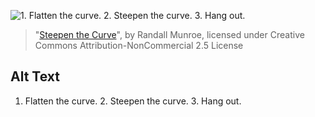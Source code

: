 ![1. Flatten the curve. 2. Steepen the curve. 3. Hang out.](https://imgs.xkcd.com/comics/steepen_the_curve.png)
> "[Steepen the Curve](https://xkcd.com/2409/)", by Randall Munroe, licensed under Creative Commons Attribution-NonCommercial 2.5 License

## Alt Text
1. Flatten the curve. 2. Steepen the curve. 3. Hang out.

